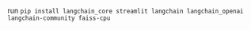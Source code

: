 run `pip install langchain_core streamlit langchain langchain_openai langchain-community faiss-cpu`
